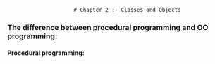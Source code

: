                          # Chapter 2 :- Classes and Objects
### The difference between procedural programming and OO programming:

#### Procedural programming:
